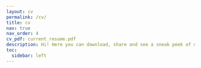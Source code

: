 ```yaml
---
layout: cv
permalink: /cv/
title: cv
nav: true
nav_order: 4
cv_pdf: current_resume.pdf
description: Hi! Here you can download, share and see a sneak peek of my resume. 
toc:
  sidebar: left
---
```

